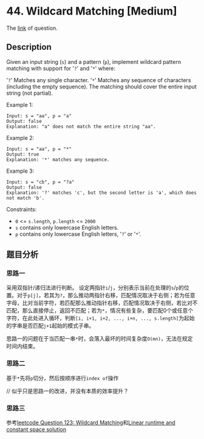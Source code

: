 # 44. Wildcard Matching [Medium]

The [link](https://leetcode.com/problems/wildcard-matching/) of question.

## Description

Given an input string (`s`) and a pattern (`p`), implement wildcard pattern matching with support for '`?`' and '`*`' where:

'`?`' Matches any single character.
'`*`' Matches any sequence of characters (including the empty sequence).
The matching should cover the entire input string (not partial).


Example 1:
```
Input: s = "aa", p = "a"
Output: false
Explanation: "a" does not match the entire string "aa".
```

Example 2:
```
Input: s = "aa", p = "*"
Output: true
Explanation: '*' matches any sequence.
```

Example 3:
```
Input: s = "cb", p = "?a"
Output: false
Explanation: '?' matches 'c', but the second letter is 'a', which does not match 'b'.
```

Constraints:

+ `0` <= `s.length`, `p.length` <= `2000`
+ `s` contains only lowercase English letters.
+ `p` contains only lowercase English letters, '`?`' or '`*`'.

## 题目分析

### 思路一

采用双指针/递归法进行判断。
设定两指针`i`/`j`，分别表示当前在处理的`s`/`p`的位置。对于`p[j]`，若其为`?`，那么推动两指针右移，匹配情况取决于右侧；若为任意字母，比对当前字符，若匹配那么推动指针右移，匹配情况取决于右侧，若比对不匹配，那么直接停止，返回不匹配；若为`*`，情况有些复杂，要匹配0个或任意个字符，在此处进入循环，判断`[i, i+1, i+2, ..., i+n, ..., s.length]`为起始的字串是否匹配`j+1`起始的模式子串。

思路一的问题在于当匹配一串`*`时，会落入最坏的时间复杂度`O(mn)`，无法在规定时间内结束。

### 思路二

基于`*`先将`p`切分，然后按顺序进行`index of`操作

// 似乎只是思路一的改进，并没有本质的效率提升？

### 思路三

参考[leetcode Question 123: Wildcard Matching](http://yucoding.blogspot.com/2013/02/leetcode-question-123-wildcard-matching.html)和[Linear runtime and constant space solution](https://leetcode.com/problems/wildcard-matching/solutions/17810/linear-runtime-and-constant-space-solution/)

